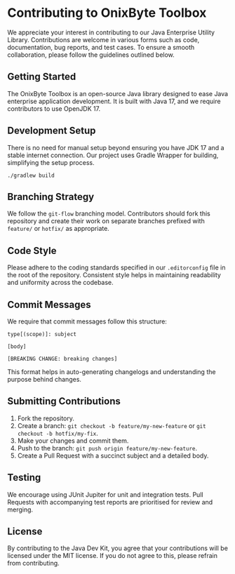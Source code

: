 # Contributing to OnixByte Toolbox

We appreciate your interest in contributing to our Java Enterprise Utility Library. Contributions
are welcome in various forms such as code, documentation, bug reports, and test cases. To ensure a
smooth collaboration, please follow the guidelines outlined below.

## Getting Started

The OnixByte Toolbox is an open-source Java library designed to ease Java enterprise
application development. It is built with Java 17, and we require contributors to use OpenJDK 17.

## Development Setup

There is no need for manual setup beyond ensuring you have JDK 17 and a stable internet connection.
Our project uses Gradle Wrapper for building, simplifying the setup process.

```shell
./gradlew build
```

## Branching Strategy

We follow the `git-flow` branching model. Contributors should fork this repository and create their
work on separate branches prefixed with `feature/` or `hotfix/` as appropriate.

## Code Style

Please adhere to the coding standards specified in our `.editorconfig` file in the root of
the repository. Consistent style helps in maintaining readability and uniformity across the codebase.

## Commit Messages

We require that commit messages follow this structure:

```text
type[(scope)]: subject

[body]

[BREAKING CHANGE: breaking changes]
```

This format helps in auto-generating changelogs and understanding the purpose behind changes.

## Submitting Contributions

1. Fork the repository.
2. Create a branch: `git checkout -b feature/my-new-feature` or `git checkout -b hotfix/my-fix`.
3. Make your changes and commit them.
4. Push to the branch: `git push origin feature/my-new-feature`.
5. Create a Pull Request with a succinct subject and a detailed body.

## Testing

We encourage using JUnit Jupiter for unit and integration tests. Pull Requests with accompanying
test reports are prioritised for review and merging.

## License

By contributing to the Java Dev Kit, you agree that your contributions will be licensed under the
MIT license. If you do not agree to this, please refrain from contributing.
